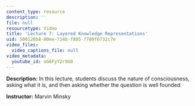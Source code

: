 ```yaml
---
content_type: resource
description: ''
file: null
resourcetype: Video
title: 'Lecture 7: Layered Knowledge Representations'
uid: 500126b8-00ee-734b-f885-f709f6732c7e
video_files:
  video_captions_file: null
video_metadata:
  youtube_id: oG6FyY2r9G0
---
```


**Description:** In this lecture, students discuss the nature of consciousness, asking what it is, and then asking whether the question is well founded.

**Instructor:** Marvin Minsky